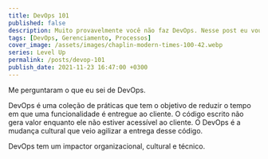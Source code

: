 ```yaml
---
title: DevOps 101
published: false
description: Muito provavelmente você não faz DevOps. Nesse post eu vou caminha pelas definições do que é DevOps e vou mostrar como não é apenas usar ferramentas.
tags: [DevOps, Gerenciamento, Processos]
cover_image: /assets/images/chaplin-modern-times-100-42.webp
series: Level Up
permalink: /posts/devop-101
publish_date: 2021-11-23 16:47:00 +0300
---
```


Me perguntaram o que eu sei de DevOps.

DevOps é uma coleção de práticas que tem o objetivo de reduzir o tempo em que uma funcionalidade é entregue ao cliente. O código escrito não gera valor enquanto ele não estiver acessível ao cliente. O DevOps é a mudança cultural que veio agilizar a entrega desse código.

DevOps tem um impactor organizacional, cultural e técnico.
